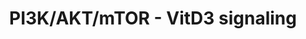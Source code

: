 ---
annotations:
- id: PW:0000180
  parent: regulatory pathway
  type: Pathway Ontology
  value: mTOR signaling pathway
- id: PW:0000232
  parent: signaling pathway
  type: Pathway Ontology
  value: phosphatidylinositol 3-kinase-Akt signaling pathway
- id: PW:0001013
  parent: signaling pathway
  type: Pathway Ontology
  value: vitamin D signaling pathway
authors:
- Madeomuga
- Marvin M2
- AlexanderPico
- Susan
- DeSl
- Khanspers
- Egonw
- MaintBot
- Eweitz
description: 'Pathway representation of the model proposed by Ferreira et al. in the
  Figure 7 C of their article: "Proposed model for the mechanism of action of 1,25(OH)2D3
  in human-monocyte-derived DCs. We hypothesize that VDR-bound 1,25(OH)2D3 activates
  the PI3K-Akt-mTOR pathway via either forming a complex and phosphorylating the regulatory
  subunit of PI3K, or by other unknown mechanisms. This releases and activates the
  catalytic subunit, which unleashes the PI3K downstream pathway. Among other functions,
  activation of this pathway promotes the expression of different key glycolytic enzymes,
  which induces glycolysis. Control of surface marker expression and cytokine production
  by 1,25(OH)2D3 might arise from its impact on the PI3K pathway, which can control
  essential transcription factors (e.g., GSK-3ÃŽÂ² and NF-ÃŽÂºB nuclear translocation)
  or from the direct regulation of transcription factors, key metabolic bifunctional
  enzymes, and RNA binding proteins. In the absence of glucose or glycolysis, an increase
  in the AMP/ATP ratio will be sensed by AMPK, which, in turn, phosphorylates TSC2
  and blocks activation of the mTOR complex and its downstream processes. We further
  consider that the increase in OXPHOS also seen in 1,25D3-DCs is derived from the
  excess pyruvate generated during induced glycolysis, in addition to the control
  of metabolic enzymes from the oxidative branch by 1,25(OH)2D3".   Proteins on this
  pathway have targeted assays available via the [https://assays.cancer.gov/available_assays?wp_id=WP4141
  CPTAC Assay Portal]'
last-edited: 2021-05-07
ndex: 3e31a613-8b69-11eb-9e72-0ac135e8bacf
organisms:
- Homo sapiens
redirect_from:
- /index.php/Pathway:WP4141
- /instance/WP4141
revision: null
schema-jsonld:
- '@context': https://schema.org/
  '@id': https://wikipathways.github.io/pathways/WP4141.html
  '@type': Dataset
  creator:
    '@type': Organization
    name: WikiPathways
  description: 'Pathway representation of the model proposed by Ferreira et al. in
    the Figure 7 C of their article: "Proposed model for the mechanism of action of
    1,25(OH)2D3 in human-monocyte-derived DCs. We hypothesize that VDR-bound 1,25(OH)2D3
    activates the PI3K-Akt-mTOR pathway via either forming a complex and phosphorylating
    the regulatory subunit of PI3K, or by other unknown mechanisms. This releases
    and activates the catalytic subunit, which unleashes the PI3K downstream pathway.
    Among other functions, activation of this pathway promotes the expression of different
    key glycolytic enzymes, which induces glycolysis. Control of surface marker expression
    and cytokine production by 1,25(OH)2D3 might arise from its impact on the PI3K
    pathway, which can control essential transcription factors (e.g., GSK-3ÃŽÂ² and
    NF-ÃŽÂºB nuclear translocation) or from the direct regulation of transcription
    factors, key metabolic bifunctional enzymes, and RNA binding proteins. In the
    absence of glucose or glycolysis, an increase in the AMP/ATP ratio will be sensed
    by AMPK, which, in turn, phosphorylates TSC2 and blocks activation of the mTOR
    complex and its downstream processes. We further consider that the increase in
    OXPHOS also seen in 1,25D3-DCs is derived from the excess pyruvate generated during
    induced glycolysis, in addition to the control of metabolic enzymes from the oxidative
    branch by 1,25(OH)2D3".   Proteins on this pathway have targeted assays available
    via the [https://assays.cancer.gov/available_assays?wp_id=WP4141 CPTAC Assay Portal]'
  keywords:
  - 1,25-(OH)2-D3
  - AKT
  - AMP
  - AMPK
  - ATP
  - C-MYC
  - CD80
  - CD86
  - CYP24A1
  - Cell cycle
  - 'Fructose Bisphosphate '
  - Fructose-6-P
  - GLUT3
  - GSK-3b
  - Glucose-6-P
  - HK3
  - HLA-DRA
  - IL10
  - IL12A
  - LDHA
  - Lactate
  - PDHA1
  - PFKFB4
  - PI3K
  - Pyruvate
  - ROS
  - RXR
  - TCA Cycle
  - TSC1
  - TSC2
  - VDR
  - 'mTOR '
  - p65
  license: CC0
  name: PI3K/AKT/mTOR - VitD3 signaling
seo: CreativeWork
title: PI3K/AKT/mTOR - VitD3 signaling
wpid: WP4141
---